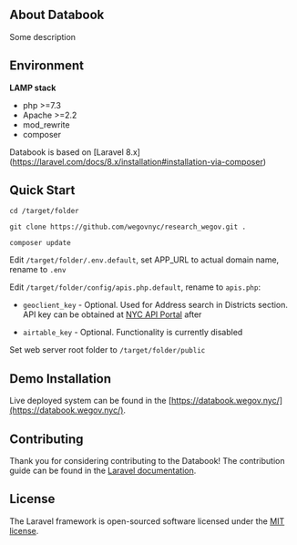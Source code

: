 ## About Databook

Some description


## Environment

**LAMP stack**
*	php >=7.3
*	Apache >=2.2
*	mod_rewrite
*	composer

Databook is based on [Laravel 8.x] (https://laravel.com/docs/8.x/installation#installation-via-composer) 


## Quick Start

	cd /target/folder

	git clone https://github.com/wegovnyc/research_wegov.git .

	composer update



Edit ``/target/folder/.env.default``, set APP_URL to actual domain name, rename to ``.env``


Edit ``/target/folder/config/apis.php.default``, rename to ``apis.php``:

- ``geoclient_key`` - Optional. Used for Address search in Districts section. API key can be obtained at [NYC API Portal](https://api-portal.nyc.gov/developer) after

- ``airtable_key`` - Optional. Functionality is currently disabled


Set web server root folder to ``/target/folder/public``



## Demo Installation

Live deployed system can be found in the [https://databook.wegov.nyc/](https://databook.wegov.nyc/).


## Contributing

Thank you for considering contributing to the Databook! The contribution guide can be found in the [Laravel documentation](https://laravel.com/docs/contributions).


## License

The Laravel framework is open-sourced software licensed under the [MIT license](https://opensource.org/licenses/MIT).
